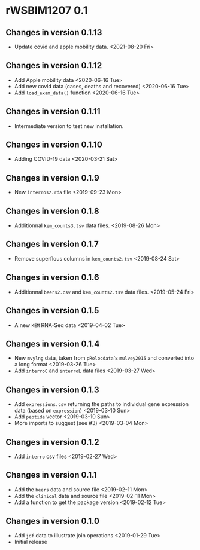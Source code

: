 # rWSBIM1207 0.1

## Changes in version 0.1.13
- Update covid and apple mobility data. <2021-08-20 Fri>

## Changes in version 0.1.12
- Add Apple mobility data <2020-06-16 Tue>
- Add new covid data (cases, deaths and recovered) <2020-06-16 Tue>
- Add `load_exam_data()` function <2020-06-16 Tue>

## Changes in version 0.1.11
- Intermediate version to test new installation.

## Changes in version 0.1.10
- Adding COVID-19 data <2020-03-21 Sat>

## Changes in version 0.1.9
- New `interros2.rda` file <2019-09-23 Mon>

## Changes in version 0.1.8
- Additionnal `kem_counts3.tsv` data files. <2019-08-26 Mon>

## Changes in version 0.1.7
- Remove superflous columns in `kem_counts2.tsv` <2019-08-24 Sat>

## Changes in version 0.1.6
- Additionnal `beers2.csv` and `kem_counts2.tsv` data
  files. <2019-05-24 Fri>

## Changes in version 0.1.5
- A new `KEM` RNA-Seq data <2019-04-02 Tue>

## Changes in version 0.1.4
- New `mvylng` data, taken from `pRolocdata`'s `mulvey2015` and
  converted into a long format <2019-03-26 Tue>
- Add `interroC` and `interroL` data files <2019-03-27 Wed>

## Changes in version 0.1.3
- Add `expressions.csv` returning the paths to individual gene
  expression data (based on `expression`) <2019-03-10 Sun>
- Add `peptide` vector <2019-03-10 Sun>
- More imports to suggest (see #3) <2019-03-04 Mon>

## Changes in version 0.1.2
- Add `interro` csv files <2019-02-27 Wed>

## Changes in version 0.1.1
- Add the `beers` data and source file <2019-02-11 Mon>
- Add the `clinical` data and source file <2019-02-11 Mon>
- Add a function to get the package version <2019-02-12 Tue>

## Changes in version 0.1.0

- Add `jdf` data to illustrate join operations <2019-01-29 Tue>
- Initial release
